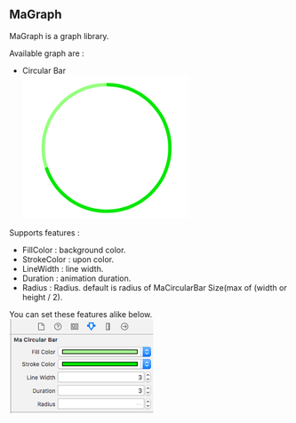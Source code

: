 ## MaGraph
MaGraph is a graph library.

Available graph are :
+ Circular Bar<br> 
![Alt text](/MaGraph/images/circularbar_example.png)

Supports features :
+ FillColor : background color.
+ StrokeColor : upon color.
+ LineWidth : line width.
+ Duration : animation duration.
+ Radius : Radius. default is radius of MaCircularBar Size(max of (width or height / 2).

You can set these features alike below.<br>
 ![Alt text](/MaGraph/images/circularbar_attribute_inspector.png)
